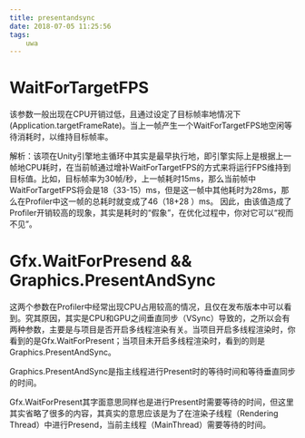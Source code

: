 ```yaml
---
title: presentandsync
date: 2018-07-05 11:25:56
tags:
	uwa
---
```


# WaitForTargetFPS

该参数一般出现在CPU开销过低，且通过设定了目标帧率地情况下(Application.targetFrameRate)。当上一帧产生一个WaitForTargetFPS地空闲等待消耗时，以维持目标帧率。

解析：该项在Unity引擎地主循环中其实是最早执行地，即引擎实际上是根据上一帧地CPU耗时，在当前帧通过增补WaitForTargetFPS的方式来将运行FPS维持到目标值。比如，目标帧率为30帧/秒，上一帧耗时15ms，那么当前帧中WaitForTargetFPS将会是18（33-15）ms，但是这一帧中其他耗时为28ms，那么在Profiler中这一帧的总耗时就变成了46（18+28
）ms。
因此，由该值造成了Profiler开销较高的现象，其实是耗时的“假象”，在优化过程中，你对它可以“视而不见”。

# Gfx.WaitForPresend && Graphics.PresentAndSync

这两个参数在Profiler中经常出现CPU占用较高的情况，且仅在发布版本中可以看到。究其原因，其实是CPU和GPU之间垂直同步（VSync）导致的，之所以会有两种参数，主要是与项目是否开启多线程渲染有关。当项目开启多线程渲染时，你看到的是Gfx.WaitForPresent；当项目未开启多线程渲染时，看到的则是Graphics.PresentAndSync。

Graphics.PresentAndSync是指主线程进行Present时的等待时间和等待垂直同步的时间。

Gfx.WaitForPresent其字面意思同样也是进行Present时需要等待的时间，但这里其实省略了很多的内容，其真实的意思应该是为了在渲染子线程（Rendering Thread）中进行Presend，当前主线程（MainThread）需要等待的时间。